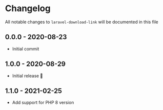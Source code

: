 # Changelog

All notable changes to `laravel-download-link` will be documented in this file

## 0.0.0 - 2020-08-23

- Initial commit

## 1.0.0 - 2020-08-29

- Initial release 🎉

## 1.1.0 - 2021-02-25

- Add support for PHP 8 version

